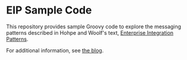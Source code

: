 EIP Sample Code
===============

This repository provides sample Groovy code to explore the messaging patterns described in
Hohpe and Woolf's text, [Enterprise Integration Patterns](http://www.amazon.com/Enterprise-Integration-Patterns-Designing-Deploying/dp/0321200683).

For additional information, see [the blog](http://dahlgren.so/categories.html#eip-ref).

